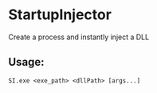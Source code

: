 # StartupInjector

Create a process and instantly inject a DLL

## Usage:

`SI.exe <exe_path> <dllPath> [args...]`
